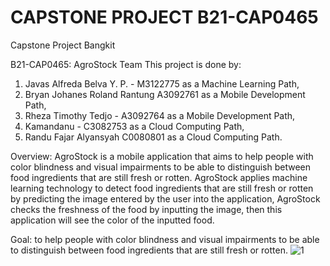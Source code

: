 # CAPSTONE PROJECT B21-CAP0465
Capstone Project Bangkit

B21-CAP0465: AgroStock Team
This project is done by:
1. Javas Alfreda Belva Y. P. - M3122775 as a Machine Learning Path,
2. Bryan Johanes Roland Rantung A3092761 as a Mobile Development Path,
3. Rheza Timothy Tedjo - A3092764 as a Mobile Development Path, 
4. Kamandanu - C3082753 as a Cloud Computing Path,
5. Randu Fajar Alyansyah C0080801 as a Cloud Computing Path.

Overview: AgroStock is a mobile application that aims to help people with color blindness and visual impairments to be able to distinguish between food ingredients that are still fresh or rotten. AgroStock applies machine learning technology to detect food ingredients that are still fresh or rotten by predicting the image entered by the user into the application, AgroStock checks the freshness of the food by inputting the image, then this application will see the color of the inputted food.

Goal: to help people with color blindness and visual impairments to be able to distinguish between food ingredients that are still fresh or rotten.
![1](https://user-images.githubusercontent.com/80810063/121390765-e5492780-c977-11eb-8170-cd6051ac74e7.jpg)
